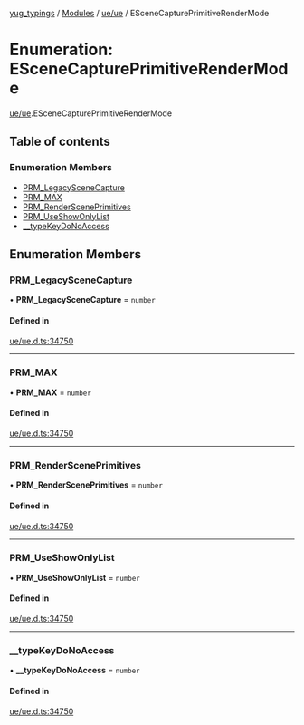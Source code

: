 [yug_typings](../README.md) / [Modules](../modules.md) / [ue/ue](../modules/ue_ue.md) / ESceneCapturePrimitiveRenderMode

# Enumeration: ESceneCapturePrimitiveRenderMode

[ue/ue](../modules/ue_ue.md).ESceneCapturePrimitiveRenderMode

## Table of contents

### Enumeration Members

- [PRM\_LegacySceneCapture](ue_ue.ESceneCapturePrimitiveRenderMode.md#prm_legacyscenecapture)
- [PRM\_MAX](ue_ue.ESceneCapturePrimitiveRenderMode.md#prm_max)
- [PRM\_RenderScenePrimitives](ue_ue.ESceneCapturePrimitiveRenderMode.md#prm_rendersceneprimitives)
- [PRM\_UseShowOnlyList](ue_ue.ESceneCapturePrimitiveRenderMode.md#prm_useshowonlylist)
- [\_\_typeKeyDoNoAccess](ue_ue.ESceneCapturePrimitiveRenderMode.md#__typekeydonoaccess)

## Enumeration Members

### PRM\_LegacySceneCapture

• **PRM\_LegacySceneCapture** = `number`

#### Defined in

[ue/ue.d.ts:34750](https://github.com/YugMetaverse/yug_typings/blob/25cad34/ue/ue.d.ts#L34750)

___

### PRM\_MAX

• **PRM\_MAX** = `number`

#### Defined in

[ue/ue.d.ts:34750](https://github.com/YugMetaverse/yug_typings/blob/25cad34/ue/ue.d.ts#L34750)

___

### PRM\_RenderScenePrimitives

• **PRM\_RenderScenePrimitives** = `number`

#### Defined in

[ue/ue.d.ts:34750](https://github.com/YugMetaverse/yug_typings/blob/25cad34/ue/ue.d.ts#L34750)

___

### PRM\_UseShowOnlyList

• **PRM\_UseShowOnlyList** = `number`

#### Defined in

[ue/ue.d.ts:34750](https://github.com/YugMetaverse/yug_typings/blob/25cad34/ue/ue.d.ts#L34750)

___

### \_\_typeKeyDoNoAccess

• **\_\_typeKeyDoNoAccess** = `number`

#### Defined in

[ue/ue.d.ts:34750](https://github.com/YugMetaverse/yug_typings/blob/25cad34/ue/ue.d.ts#L34750)
